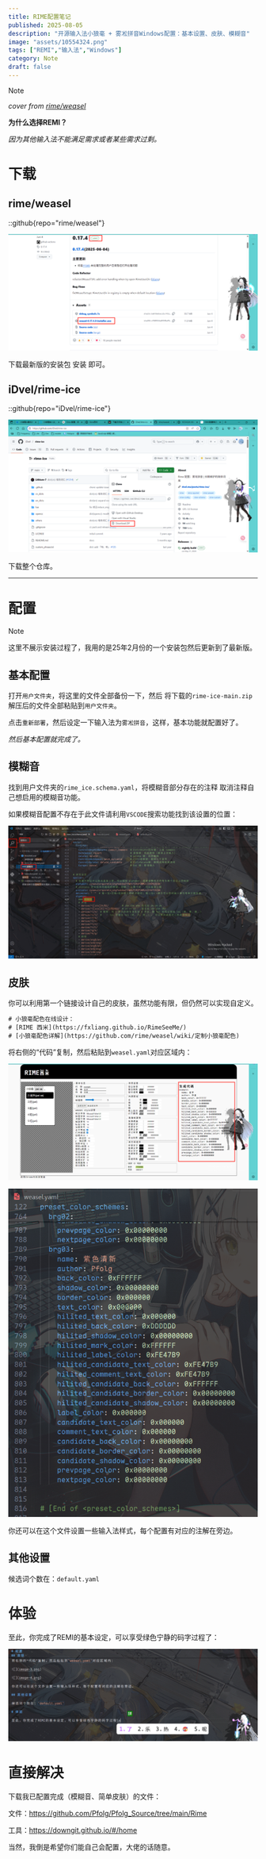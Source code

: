 ```yaml
---
title: RIME配置笔记
published: 2025-08-05
description: "开源输入法小狼毫 + 雾凇拼音Windows配置：基本设置、皮肤、模糊音"
image: "assets/10554324.png"
tags: ["REMI","输入法","Windows"]
category: Note
draft: false
---
```


> [!NOTE]
> _cover from [rime/weasel](https://github.com/rime/weasel/)_

**为什么选择REMI？**

_因为其他输入法不能满足需求或者某些需求过剩。_

# 下载

## rime/weasel

::github{repo="rime/weasel"}

![](assets/image-1.png)

下载最新版的安装包 安装 即可。

## iDvel/rime-ice

::github{repo="iDvel/rime-ice"}

![](assets/image.png)

下载整个仓库。

---

# 配置

> [!NOTE]
> 这里不展示安装过程了，我用的是25年2月份的一个安装包然后更新到了最新版。

## 基本配置

打开`用户文件夹`，将这里的文件全部备份一下，然后 将下载的`rime-ice-main.zip`解压后的文件全部粘贴到`用户文件夹`。

点击`重新部署`，然后设定一下输入法为`雾凇拼音`，这样，基本功能就配置好了。

_然后基本配置就完成了。_

## 模糊音

找到用户文件夹的`rime_ice.schema.yaml`，将模糊音部分存在的注释 取消注释自己想启用的模糊音功能。

如果模糊音配置不存在于此文件请利用`VSCODE`搜索功能找到该设置的位置：

![](assets/image-2.png)

## 皮肤

你可以利用第一个链接设计自己的皮肤，虽然功能有限，但仍然可以实现自定义。

```diff
# 小狼毫配色在线设计：
# [RIME 西米](https://fxliang.github.io/RimeSeeMe/)
# [小狼毫配色详解](https://github.com/rime/weasel/wiki/定制小狼毫配色)
```

将右侧的“代码”复制，然后粘贴到`weasel.yaml`对应区域内：

![](assets/image-3.png)

![](assets/image-4.png)

你还可以在这个文件设置一些输入法样式，每个配置有对应的注解在旁边。

## 其他设置

候选词个数在：`default.yaml`

# 体验

至此，你完成了REMI的基本设定，可以享受绿色宁静的码字过程了：

![](assets/image-5.png)

# 直接解决

下载我已配置完成（模糊音、简单皮肤）的文件：

文件：https://github.com/Pfolg/Pfolg_Source/tree/main/Rime

工具：https://downgit.github.io/#/home

当然，我倒是希望你们能自己会配置，大佬的话随意。

